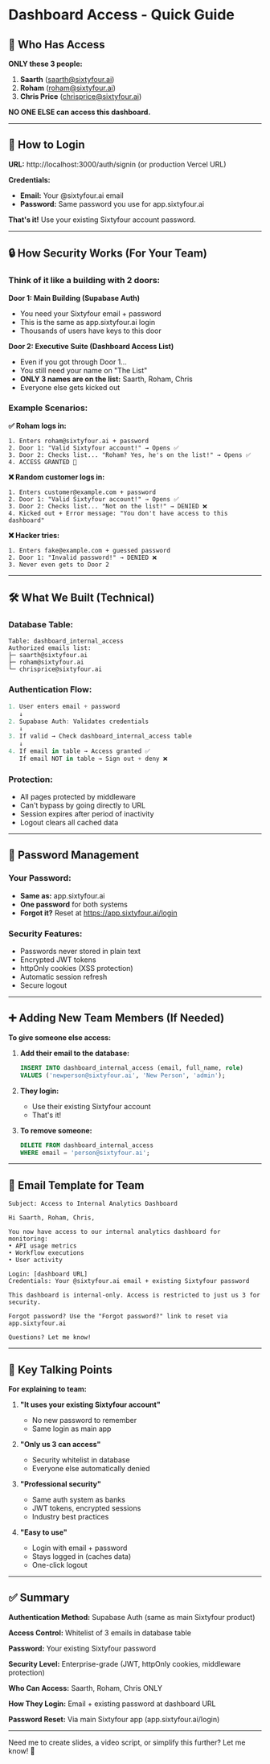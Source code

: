 # Dashboard Access - Quick Guide

## 🔑 Who Has Access

**ONLY these 3 people:**
1. **Saarth** (saarth@sixtyfour.ai)
2. **Roham** (roham@sixtyfour.ai)
3. **Chris Price** (chrisprice@sixtyfour.ai)

**NO ONE ELSE can access this dashboard.**

---

## 🚪 How to Login

**URL:** http://localhost:3000/auth/signin (or production Vercel URL)

**Credentials:**
- **Email:** Your @sixtyfour.ai email
- **Password:** Same password you use for app.sixtyfour.ai

**That's it!** Use your existing Sixtyfour account password.

---

## 🔒 How Security Works (For Your Team)

### **Think of it like a building with 2 doors:**

**Door 1: Main Building (Supabase Auth)**
- You need your Sixtyfour email + password
- This is the same as app.sixtyfour.ai login
- Thousands of users have keys to this door

**Door 2: Executive Suite (Dashboard Access List)**
- Even if you got through Door 1...
- You still need your name on "The List"
- **ONLY 3 names are on the list:** Saarth, Roham, Chris
- Everyone else gets kicked out

### **Example Scenarios:**

**✅ Roham logs in:**
```
1. Enters roham@sixtyfour.ai + password
2. Door 1: "Valid Sixtyfour account!" → Opens ✅
3. Door 2: Checks list... "Roham? Yes, he's on the list!" → Opens ✅
4. ACCESS GRANTED 🎉
```

**❌ Random customer logs in:**
```
1. Enters customer@example.com + password
2. Door 1: "Valid Sixtyfour account!" → Opens ✅
3. Door 2: Checks list... "Not on the list!" → DENIED ❌
4. Kicked out + Error message: "You don't have access to this dashboard"
```

**❌ Hacker tries:**
```
1. Enters fake@example.com + guessed password
2. Door 1: "Invalid password!" → DENIED ❌
3. Never even gets to Door 2
```

---

## 🛠️ What We Built (Technical)

### **Database Table:**
```
Table: dashboard_internal_access
Authorized emails list:
├─ saarth@sixtyfour.ai
├─ roham@sixtyfour.ai
└─ chrisprice@sixtyfour.ai
```

### **Authentication Flow:**
```typescript
1. User enters email + password
   ↓
2. Supabase Auth: Validates credentials
   ↓
3. If valid → Check dashboard_internal_access table
   ↓
4. If email in table → Access granted ✅
   If email NOT in table → Sign out + deny ❌
```

### **Protection:**
- All pages protected by middleware
- Can't bypass by going directly to URL
- Session expires after period of inactivity
- Logout clears all cached data

---

## 🔐 Password Management

### **Your Password:**
- **Same as:** app.sixtyfour.ai
- **One password** for both systems
- **Forgot it?** Reset at https://app.sixtyfour.ai/login

### **Security Features:**
- Passwords never stored in plain text
- Encrypted JWT tokens
- httpOnly cookies (XSS protection)
- Automatic session refresh
- Secure logout

---

## ➕ Adding New Team Members (If Needed)

**To give someone else access:**

1. **Add their email to the database:**
   ```sql
   INSERT INTO dashboard_internal_access (email, full_name, role) 
   VALUES ('newperson@sixtyfour.ai', 'New Person', 'admin');
   ```

2. **They login:**
   - Use their existing Sixtyfour account
   - That's it!

3. **To remove someone:**
   ```sql
   DELETE FROM dashboard_internal_access 
   WHERE email = 'person@sixtyfour.ai';
   ```

---

## 📧 Email Template for Team

```
Subject: Access to Internal Analytics Dashboard

Hi Saarth, Roham, Chris,

You now have access to our internal analytics dashboard for monitoring:
• API usage metrics
• Workflow executions
• User activity

Login: [dashboard URL]
Credentials: Your @sixtyfour.ai email + existing Sixtyfour password

This dashboard is internal-only. Access is restricted to just us 3 for security.

Forgot password? Use the "Forgot password?" link to reset via app.sixtyfour.ai

Questions? Let me know!
```

---

## 🎯 Key Talking Points

**For explaining to team:**

1. **"It uses your existing Sixtyfour account"**
   - No new password to remember
   - Same login as main app

2. **"Only us 3 can access"**
   - Security whitelist in database
   - Everyone else automatically denied

3. **"Professional security"**
   - Same auth system as banks
   - JWT tokens, encrypted sessions
   - Industry best practices

4. **"Easy to use"**
   - Login with email + password
   - Stays logged in (caches data)
   - One-click logout

---

## ✅ Summary

**Authentication Method:** Supabase Auth (same as main Sixtyfour product)

**Access Control:** Whitelist of 3 emails in database table

**Password:** Your existing Sixtyfour password

**Security Level:** Enterprise-grade (JWT, httpOnly cookies, middleware protection)

**Who Can Access:** Saarth, Roham, Chris ONLY

**How They Login:** Email + existing password at dashboard URL

**Password Reset:** Via main Sixtyfour app (app.sixtyfour.ai/login)

---

Need me to create slides, a video script, or simplify this further? Let me know! 🚀

